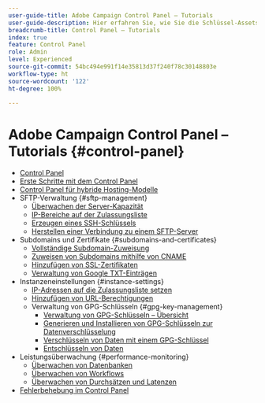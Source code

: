 ```yaml
---
user-guide-title: Adobe Campaign Control Panel – Tutorials
user-guide-description: Hier erfahren Sie, wie Sie die Schlüssel-Assets Ihrer Adobe Campaign-Instanzen überwachen und im Control Panel administrative Aufgaben durchführen.
breadcrumb-title: Control Panel – Tutorials
index: true
feature: Control Panel
role: Admin
level: Experienced
source-git-commit: 54bc494e991f14e35813d37f240f78c30148803e
workflow-type: ht
source-wordcount: '122'
ht-degree: 100%

---
```



# Adobe Campaign Control Panel – Tutorials {#control-panel}

+ [Control Panel](/help/control-panel-overview.md)
+ [Erste Schritte mit dem Control Panel](/help/get-started-with-control-panel.md)
+ [Control Panel für hybride Hosting-Modelle](/help/control-panel-for-hybrid-hosting-models.md)
+ SFTP-Verwaltung {#sftp-management}
   + [Überwachen der Server-Kapazität](/help/sftp-management/monitor-server-capacity.md)
   + [IP-Bereiche auf der Zulassungsliste](/help/sftp-management/allowlist-ip-range.md)
   + [Erzeugen eines SSH-Schlüssels](/help/sftp-management/generate-ssh-key.md)
   + [Herstellen einer Verbindung zu einem SFTP-Server](/help/sftp-management/connect-to-sftp-server.md)
+ Subdomains und Zertifikate {#subdomains-and-certificates}
   + [Vollständige Subdomain-Zuweisung](/help/subdomains-and-certificates/subdomain-delegation.md)
   + [Zuweisen von Subdomains mithilfe von CNAME](/help/subdomains-and-certificates/delegate-subdomains-using-cname.md)
   + [Hinzufügen von SSL-Zertifikaten](/help/subdomains-and-certificates/add-ssl-certificates.md)
   + [Verwaltung von Google TXT-Einträgen](/help/subdomains-and-certificates/google-txt-record-management.md)
+ Instanzeneinstellungen {#instance-settings}
   + [IP-Adressen auf die Zulassungsliste setzen](/help/instance-settings/allowlist-ip-adresses.md)
   + [Hinzufügen von URL-Berechtigungen](/help/instance-settings/add-url-permissions.md)
   + Verwaltung von GPG-Schlüsseln {#gpg-key-management}
      + [Verwaltung von GPG-Schlüsseln – Übersicht](/help/instance-settings/gpg-key-management/gpg-key-management-overview.md)
      + [Generieren und Installieren von GPG-Schlüsseln zur Datenverschlüsselung](/help/instance-settings/gpg-key-management/generate-and-install-gpg-keys-for-data-encryption.md)
      + [Verschlüsseln von Daten mit einem GPG-Schlüssel](/help/instance-settings/gpg-key-management/use-a-gpg-key-to-encrypt-data.md)
      + [Entschlüsseln von Daten](/help/instance-settings/gpg-key-management/decrypt-data.md)
+ Leistungsüberwachung {#performance-monitoring}
   + [Überwachen von Datenbanken](/help/performance-monitoring/monitor-databases.md)
   + [Überwachen von Workflows](/help/performance-monitoring/monitor-workflows.md)
   + [Überwachen von Durchsätzen und Latenzen](/help/performance-monitoring/monitor-throughputs-and-latency.md)
+ [Fehlerbehebung im Control Panel](/help/trouble-shooting.md)
